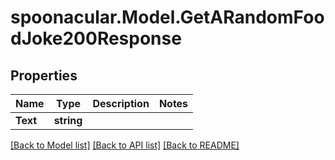 # spoonacular.Model.GetARandomFoodJoke200Response

## Properties

Name | Type | Description | Notes
------------ | ------------- | ------------- | -------------
**Text** | **string** |  | 

[[Back to Model list]](../README.md#documentation-for-models) [[Back to API list]](../README.md#documentation-for-api-endpoints) [[Back to README]](../README.md)

